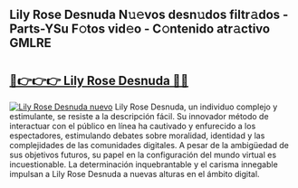 ## Lily Rose Desnuda N𝚞𝚎vos desn𝚞dos filtr𝚊dos - Parts-YSu F𝚘tos vid𝚎o - C𝚘ntenido atr𝚊ctivo GMLRE

# <h2><a href="http://mb8xr6.tromn.icu/?c=Lily+Rose+Desnuda">🔗👉👉👉 Lily Rose Desnuda 🔗🔗</a></h2>

[![Lily Rose Desnuda nuevo](https://i.imgur.com/pEAQMta.gif)](http://mb8xr6.tromn.icu/?c=Lily+Rose+Desnuda)
Lily Rose Desnuda, un individuo complejo y estimulante, se resiste a la descripción fácil. Su innovador método de interactuar con el público en línea ha cautivado y enfurecido a los espectadores, estimulando debates sobre moralidad, identidad y las complejidades de las comunidades digitales. A pesar de la ambigüedad de sus objetivos futuros, su papel en la configuración del mundo virtual es incuestionable. La determinación inquebrantable y el carisma innegable impulsan a Lily Rose Desnuda a nuevas alturas en el ámbito digital.
